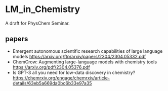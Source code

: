 # LM_in_Chemistry
A draft for PhysChem Seminar.

## papers
- Emergent autonomous scientific research capabilities of large language models https://arxiv.org/ftp/arxiv/papers/2304/2304.05332.pdf
- ChemCrow: Augmenting large-language models with chemistry tools https://arxiv.org/pdf/2304.05376.pdf
- Is GPT-3 all you need for low-data discovery in chemistry? https://chemrxiv.org/engage/chemrxiv/article-details/63eb5a669da0bc6b33e97a35
